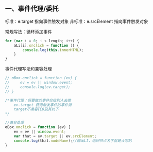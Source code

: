 ## 一、事件代理/委托

标准：e.target 指向事件触发对象 
非标准：e.srcElement 指向事件触发对象

常规写法：循环添加事件

```javascript
for (var i = 0; i < length; i++) {
    aLi[i].onclick = function () {
        console.log(this.innerHTML);
    }
}
```

事件代理写法和兼容处理

```javascript
// oBox.onclick = function (ev) {
//     ev = ev || window.event;
//     console.log(ev.target);
// }

/*事件代理：将要做的事件交给别人去做
    ev.target 获得触发事件的事件源
    target不兼容IE8及其以下
*/

//兼容处理
oBox.onclick = function (ev) {
    ev = ev || window.event;
    var that = ev.target || ev.srcElement;
    console.log(that.nodeName);//输出LI，返回节点名字就是大写的
}
```

